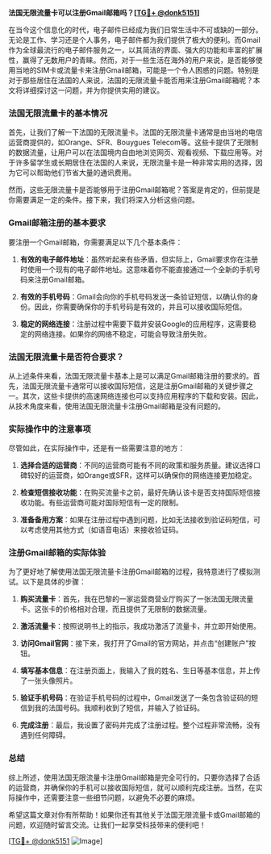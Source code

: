 **法国无限流量卡可以注册Gmail邮箱吗？[[TG💪+ @donk5151](https://t.me/s/donk5151)]**

在当今这个信息化的时代，电子邮件已经成为我们日常生活中不可或缺的一部分。无论是工作、学习还是个人事务，电子邮件都为我们提供了极大的便利。而Gmail作为全球最流行的电子邮件服务之一，以其简洁的界面、强大的功能和丰富的扩展性，赢得了无数用户的青睐。然而，对于一些生活在海外的用户来说，是否能够使用当地的SIM卡或流量卡来注册Gmail邮箱，可能是一个令人困惑的问题。特别是对于那些居住在法国的人来说，法国的无限流量卡能否用来注册Gmail邮箱呢？本文将详细探讨这一问题，并为你提供实用的建议。

### 法国无限流量卡的基本情况

首先，让我们了解一下法国的无限流量卡。法国的无限流量卡通常是由当地的电信运营商提供的，如Orange、SFR、Bouygues Telecom等。这些卡提供了无限制的数据流量，让用户可以在法国境内自由地浏览网页、观看视频、下载应用等。对于许多留学生或长期居住在法国的人来说，无限流量卡是一种非常实用的选择，因为它可以帮助他们节省大量的通讯费用。

然而，这些无限流量卡是否能够用于注册Gmail邮箱呢？答案是肯定的，但前提是你需要满足一定的条件。接下来，我们将深入分析这些问题。

### Gmail邮箱注册的基本要求

要注册一个Gmail邮箱，你需要满足以下几个基本条件：

1. **有效的电子邮件地址**：虽然听起来有些矛盾，但实际上，Gmail要求你在注册时使用一个现有的电子邮件地址。这意味着你不能直接通过一个全新的手机号码来注册Gmail邮箱。

2. **有效的手机号码**：Gmail会向你的手机号码发送一条验证短信，以确认你的身份。因此，你需要确保你的手机号码是有效的，并且可以接收国际短信。

3. **稳定的网络连接**：注册过程中需要下载并安装Google的应用程序，这需要稳定的网络连接。如果你的网络不稳定，可能会导致注册失败。

### 法国无限流量卡是否符合要求？

从上述条件来看，法国无限流量卡基本上是可以满足Gmail邮箱注册的要求的。首先，法国无限流量卡通常可以接收国际短信，这是注册Gmail邮箱的关键步骤之一。其次，这些卡提供的高速网络连接也可以支持应用程序的下载和安装。因此，从技术角度来看，使用法国无限流量卡注册Gmail邮箱是没有问题的。

### 实际操作中的注意事项

尽管如此，在实际操作中，还是有一些需要注意的地方：

1. **选择合适的运营商**：不同的运营商可能有不同的政策和服务质量。建议选择口碑较好的运营商，如Orange或SFR，这样可以确保你的网络连接更加稳定。

2. **检查短信接收功能**：在购买流量卡之前，最好先确认该卡是否支持国际短信接收功能。有些运营商可能对国际短信有一定的限制。

3. **准备备用方案**：如果在注册过程中遇到问题，比如无法接收到验证码短信，可以考虑使用其他方式（如语音电话）来接收验证码。

### 注册Gmail邮箱的实际体验

为了更好地了解使用法国无限流量卡注册Gmail邮箱的过程，我特意进行了模拟测试。以下是具体的步骤：

1. **购买流量卡**：首先，我在巴黎的一家运营商营业厅购买了一张法国无限流量卡。这张卡的价格相对合理，而且提供了无限制的数据流量。

2. **激活流量卡**：按照说明书上的指示，我成功激活了流量卡，并立即开始使用。

3. **访问Gmail官网**：接下来，我打开了Gmail的官方网站，并点击“创建账户”按钮。

4. **填写基本信息**：在注册页面上，我输入了我的姓名、生日等基本信息，并上传了一张头像照片。

5. **验证手机号码**：在验证手机号码的过程中，Gmail发送了一条包含验证码的短信到我的法国号码。我顺利收到了短信，并输入了验证码。

6. **完成注册**：最后，我设置了密码并完成了注册过程。整个过程非常流畅，没有遇到任何障碍。

### 总结

综上所述，使用法国无限流量卡注册Gmail邮箱是完全可行的。只要你选择了合适的运营商，并确保你的手机可以接收国际短信，就可以顺利完成注册。当然，在实际操作中，还需要注意一些细节问题，以避免不必要的麻烦。

希望这篇文章对你有所帮助！如果你还有其他关于法国无限流量卡或Gmail邮箱的问题，欢迎随时留言交流。让我们一起享受科技带来的便利吧！

[[TG💪+ @donk5151](https://t.me/s/donk5151) ![Image](https://i.postimg.cc/rwNCRYN7/Snipaste-2025-04-30-17-27-05.png)]